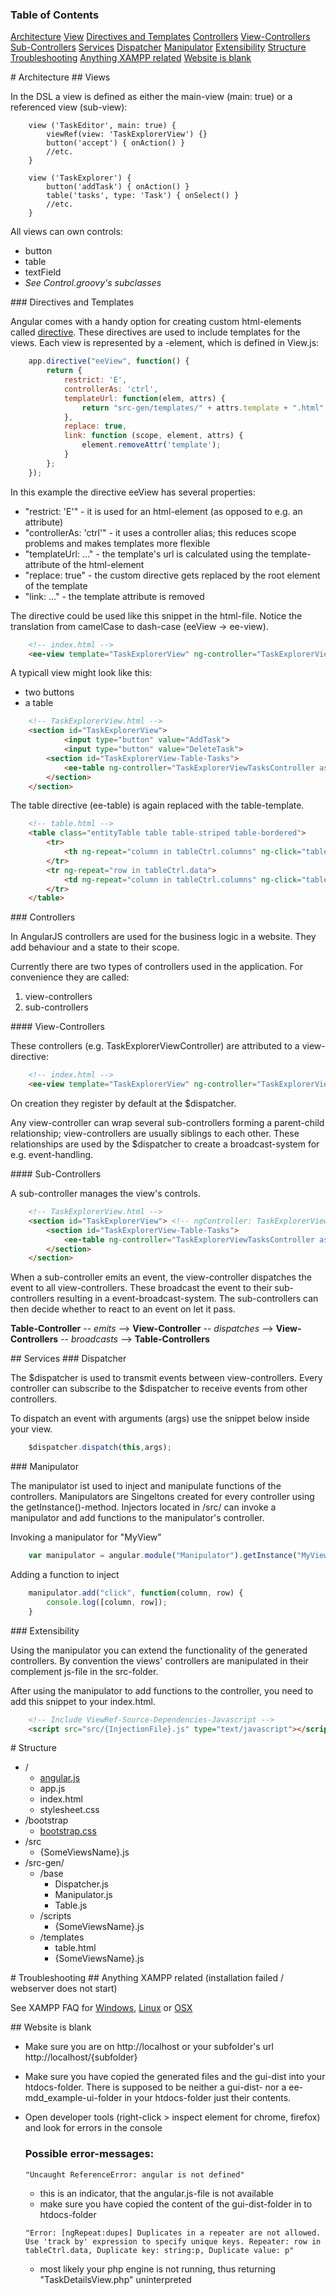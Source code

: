 ### Table of Contents
[Architecture](#Architecture)
[View](#View)
[Directives and Templates](#Directives)
[Controllers](#Controllers)
[View-Controllers](#ViewControllers)
[Sub-Controllers](#SubControllers)
[Services](#Services)
[Dispatcher](#Dispatcher)
[Manipulator](#Manipulator)
[Extensibility](#Extensibility)
[Structure](#Structure)
[Troubleshooting](#Troubleshooting)
[Anything XAMPP related](#XAMPP)
[Website is blank](#blank)

<a name="Architecture" />
# Architecture

<a name="View" />
## Views

In the DSL a view is defined as either the main-view (main: true) or
a referenced view (sub-view):

```
	view ('TaskEditor', main: true) {
		viewRef(view: 'TaskExplorerView') {}
		button('accept') { onAction() }
		//etc.
	}

	view ('TaskExplorer') {            
		button('addTask') { onAction() }
		table('tasks', type: 'Task') { onSelect() }
		//etc.
	}
```

All views can own controls:
* button
* table
* textField
* *See Control.groovy's subclasses*

<a name="Directives" />
### Directives and Templates

Angular comes with a handy option for creating custom html-elements called [directive](https://docs.angularjs.org/guide/directive). 
These directives are used to include templates for the views. Each view is represented
by a <ee-view>-element, which is defined in View.js:

```javascript
	app.directive("eeView", function() {
		return {
			restrict: 'E',
			controllerAs: 'ctrl',
			templateUrl: function(elem, attrs) {
				return "src-gen/templates/" + attrs.template + ".html";
			},
			replace: true,
			link: function (scope, element, attrs) {
				element.removeAttr('template');
			}
		};
	});
```

In this example the directive eeView has several properties:
* "restrict: 'E'" - it is used for an html-element (as opposed to e.g. an attribute)
* "controllerAs: 'ctrl'" - it uses a controller alias; this reduces scope problems and makes templates more flexible
* "templateUrl: ..." - the template's url is calculated using the template-attribute of the html-element
* "replace: true" - the custom directive gets replaced by the root element of the template
* "link: ..." - the template attribute is removed

The directive could be used like this snippet in the html-file.
Notice the translation from camelCase to dash-case (eeView -> ee-view).

```html
	<!-- index.html -->
	<ee-view template="TaskExplorerView" ng-controller="TaskExplorerViewController"></ee-view>
```

A typicall view might look like this:
* two buttons
* a table

```html
	<!-- TaskExplorerView.html -->
	<section id="TaskExplorerView">
			<input type="button" value="AddTask">
			<input type="button" value="DeleteTask">
		<section id="TaskExplorerView-Table-Tasks">
			<ee-table ng-controller="TaskExplorerViewTasksController as tableCtrl"></ee-table>
		</section>
	</section>
```

The table directive (ee-table) is again replaced with the table-template.

```html
	<!-- table.html -->
	<table class="entityTable table table-striped table-bordered">
		<tr>
			<th ng-repeat="column in tableCtrl.columns" ng-click="tableCtrl.click(column)">{{column}}</th>
		</tr>
		<tr ng-repeat="row in tableCtrl.data">
			<td ng-repeat="column in tableCtrl.columns" ng-click="tableCtrl.click(column, row)">{{row[column]}}</td>
		</tr>
	</table>
```

<a name="Controllers" />
### Controllers

In AngularJS controllers are used for the business logic in a website. They add behaviour and a state to their
scope.

Currently there are two types of controllers used in the application. For convenience they are called:
1. view-controllers
2. sub-controllers

<a name="ViewControllers" />
#### View-Controllers

These controllers (e.g. TaskExplorerViewController) are attributed to a view-directive:

```html
	<!-- index.html -->
	<ee-view template="TaskExplorerView" ng-controller="TaskExplorerViewController"></ee-view>
```

On creation they register by default at the $dispatcher.

Any view-controller can wrap several sub-controllers forming a parent-child relationship; view-controllers
are usually siblings to each other.
These relationships are used by the $dispatcher to create a broadcast-system for e.g. event-handling.

<a name="SubControllers" />
#### Sub-Controllers

A sub-controller manages the view's controls. 

```html
	<!-- TaskExplorerView.html -->
	<section id="TaskExplorerView"> <!-- ngController: TaskExplorerViewController -->
		<section id="TaskExplorerView-Table-Tasks">
			<ee-table ng-controller="TaskExplorerViewTasksController as tableCtrl"></ee-table>
		</section>
	</section>
```

When a sub-controller emits an event, the view-controller dispatches the event to all view-controllers.
These broadcast the event to their sub-controllers resulting in a event-broadcast-system. The sub-controllers
can then decide whether to react to an event on let it pass.

**Table-Controller** -- *emits* --> **View-Controller** -- *dispatches* --> **View-Controllers** -- *broadcasts* --> **Table-Controllers**

<a name="Services" />
## Services

<a name="Dispatcher" />
### Dispatcher

The $dispatcher is used to transmit events between view-controllers.
Every controller can subscribe to the $dispatcher to receive events
from other controllers.

To dispatch an event with arguments (args) use the snippet below
inside your view.

```javascript
	$dispatcher.dispatch(this,args);
```

<a name="Manipulator" />
### Manipulator

The manipulator ist used to inject and manipulate functions of the
controllers. Manipulators are Singeltons created for every controller
using the getInstance()-method. Injectors located in /src/ can invoke
a manipulator and add functions to the manipulator's controller.

Invoking a manipulator for "MyView"

```javascript
	var manipulator = angular.module("Manipulator").getInstance("MyView");
```

Adding a function to inject

```javascript
	manipulator.add("click", function(column, row) {
		console.log([column, row]);
	}
```

<a name="Extensibility" />
### Extensibility

Using the manipulator you can extend the functionality of the generated controllers.
By convention the views' controllers are manipulated in their complement js-file in
the src-folder.

After using the manipulator to add functions to the controller, you need to add this
snippet to your index.html.

```html
	<!-- Include ViewRef-Source-Dependencies-Javascript -->
	<script src="src/{InjectionFile}.js" type="text/javascript"></script>
```

<a name="Structure" />
# Structure

* /
  * [angular.js](https://code.angularjs.org/1.4.2/angular.js)
  * app.js
  * index.html
  * stylesheet.css
* /bootstrap
  * [bootstrap.css](http://getbootstrap.com/)
* /src
  * {SomeViewsName}.js
* /src-gen/
  * /base
      * Dispatcher.js
      * Manipulator.js
      * Table.js
  * /scripts
      * {SomeViewsName}.js
  * /templates
      * table.html
      * {SomeViewsName}.js

<a name="Troubleshooting" />
# Troubleshooting

<a name="XAMPP" />
## Anything XAMPP related (installation failed / webserver does not start) 

See XAMPP FAQ for [Windows](https://www.apachefriends.org/faq_windows.html), [Linux](https://www.apachefriends.org/faq_linux.html) or [OSX](https://www.apachefriends.org/faq_osx.html)

<a name="blank" />
## Website is blank

* Make sure you are on http://localhost or your subfolder's url http://localhost/{subfolder}
* Make sure you have copied the generated files and the gui-dist into your htdocs-folder. There is supposed to be neither a gui-dist- nor a ee-mdd_example-ui-folder in your htdocs-folder just their contents.
* Open developer tools (right-click > inspect element for chrome, firefox) and look for errors in the console

  ### Possible error-messages:

  ```"Uncaught ReferenceError: angular is not defined"```

  * this is an indicator, that the angular.js-file is not available
  * make sure you have copied the content of the gui-dist-folder in to htdocs-folder
  
  ```"Error: [ngRepeat:dupes] Duplicates in a repeater are not allowed. Use 'track by' expression to specify unique keys. Repeater: row in tableCtrl.data, Duplicate key: string:p, Duplicate value: p"```
  
  * most likely your php engine is not running, thus returning "TaskDetailsView.php" uninterpreted 